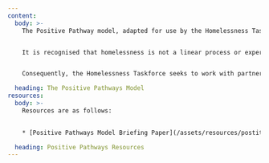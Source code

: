 ```yaml
---
content:
  body: >-
    The Positive Pathway model, adapted for use by the Homelessness Taskforce is a flexible framework that can be used in developing planned approaches to homelessness prevention. 


    It is recognised that homelessness is not a linear process or experience, the positive pathway approach therefore looks to ensure that support is provided across all areas where someone may need it. 


    Consequently, the Homelessness Taskforce seeks to work with partners in ensuring approaches and support are developed across all areas of the pathway. This contributes in working towards our overall aim of Designing out Homelessness across the region.

  heading: The Positive Pathways Model
resources:
  body: >-
    Resources are as follows: 
    

    * [Positive Pathways Model Briefing Paper](/assets/resources/postitive-pathways-model-briefing-paper.pdf)

  heading: Positive Pathways Resources
---
```

